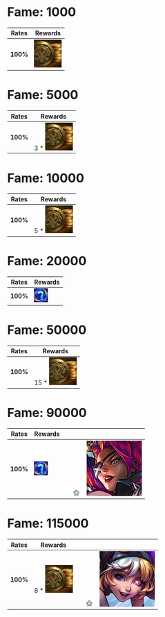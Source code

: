 # Fame: 1000
| **Rates** | **Rewards**                                   |
| -         | -                                             |
| **100%**  | ![Gold](../../tftspecs/icon/rewards/Gold.png) |
# Fame: 5000
| **Rates** | **Rewards**                                       |
| -         | -                                                 |
| **100%**  | 3 * ![Gold](../../tftspecs/icon/rewards/Gold.png) |
# Fame: 10000
| **Rates** | **Rewards**                                       |
| -         | -                                                 |
| **100%**  | 5 * ![Gold](../../tftspecs/icon/rewards/Gold.png) |
# Fame: 20000
| **Rates** | **Rewards**                                             |
| -         | -                                                       |
| **100%**  | ![Component](../../tftspecs/icon/rewards/Component.jpg) |
# Fame: 50000
| **Rates** | **Rewards**                                        |
| -         | -                                                  |
| **100%**  | 15 * ![Gold](../../tftspecs/icon/rewards/Gold.png) |
# Fame: 90000
| **Rates** | **Rewards**                                             |                                                                                                                  |
| -         | -                                                       | -                                                                                                                |
| **100%**  | ![Component](../../tftspecs/icon/rewards/Component.jpg) | ![Unit_Star](../../tftspecs/icon/rewards/Champion_Star_1.png)![Samira](../../tftchampions/icon/set15/Samira.jpg) |
# Fame: 115000
| **Rates** | **Rewards**                                       |                                                                                                              |
| -         | -                                                 | -                                                                                                            |
| **100%**  | 8 * ![Gold](../../tftspecs/icon/rewards/Gold.png) | ![Unit_Star](../../tftspecs/icon/rewards/Champion_Star_1.png)![Gwen](../../tftchampions/icon/set15/Gwen.jpg) |
